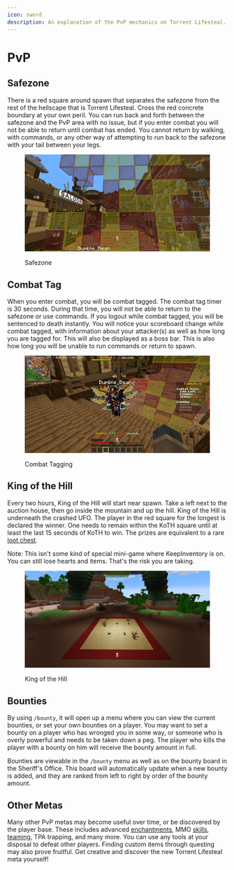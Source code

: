 ```yaml
---
icon: sword
description: An explanation of the PvP mechanics on Torrent Lifesteal.
---
```


# PvP

## Safezone

There is a red square around spawn that separates the safezone from the rest of the hellscape that is Torrent Lifesteal. Cross the red concrete boundary at your own peril. You can run back and forth between the safezone and the PvP area with no issue, but if you enter combat you will not be able to return until combat has ended. You cannot return by walking, with commands, or any other way of attempting to run back to the safezone with your tail between your legs.

<figure><img src="../.gitbook/assets/2024-11-01_20.54.42.png" alt=""><figcaption><p>Safezone</p></figcaption></figure>

## Combat Tag

When you enter combat, you will be combat tagged. The combat tag timer is 30 seconds. During that time, you will not be able to return to the safezone or use commands. If you logout while combat tagged, you will be sentenced to death instantly. You will notice your scoreboard change while combat tagged, with information about your attacker(s) as well as how long you are tagged for. This will also be displayed as a boss bar. This is also how long you will be unable to run commands or return to spawn.

<figure><img src="../.gitbook/assets/2024-11-01_21.13.54.png" alt=""><figcaption><p>Combat Tagging</p></figcaption></figure>

## King of the Hill

Every two hours, King of the Hill will start near spawn. Take a left next to the auction house, then go inside the mountain and up the hill. King of the Hill is underneath the crashed UFO. The player in the red square for the longest is declared the winner. One needs to remain within the KoTH square until at least the last 15 seconds of KoTH to win. The prizes are equivalent to a rare [loot chest](broken-reference).

Note: This isn't some kind of special mini-game where KeepInventory is on. You can still lose hearts and items. That's the risk you are taking.

<figure><img src="../.gitbook/assets/2024-11-01_20.52.13.png" alt=""><figcaption><p>King of the Hill</p></figcaption></figure>

## Bounties

By using `/bounty`, it will open up a menu where you can view the current bounties, or set your own bounties on a player. You may want to set a bounty on a player who has wronged you in some way, or someone who is overly powerful and needs to be taken down a peg. The player who kills the player with a bounty on him will receive the bounty amount in full.

Bounties are viewable in the `/bounty` menu as well as on the bounty board in the Sheriff's Office. This board will automatically update when a new bounty is added, and they are ranked from left to right by order of the bounty amount.

## Other Metas

Many other PvP metas may become useful over time, or be discovered by the player base. These includes advanced [enchantments](enchanting.md), MMO [skills](skills/), [teaming](teams.md), TPA trapping, and many more. You can use any tools at your disposal to defeat other players. Finding custom items through questing may also prove fruitful. Get creative and discover the new Torrent Lifesteal meta yourself!
